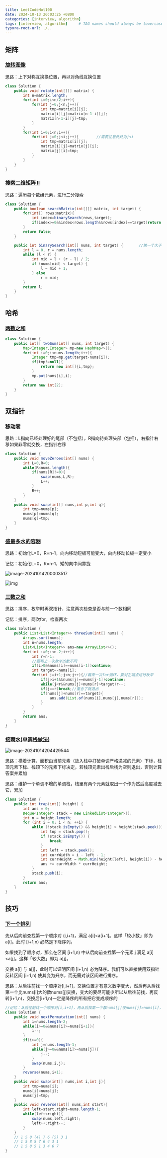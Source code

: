 ```yaml
---
title: LeetCodeHot100
date: 2024-10-13 20:03:25 +0800
categories: [interview, algorithm]
tags: [interview, algorithm]     # TAG names should always be lowercase
typora-root-url: ./..
---
```


## 矩阵

### [旋转图像](https://leetcode.cn/problems/rotate-image/)

思路：上下对称互换换位置，再以对角线互换位置

```java
class Solution {
    public void rotate(int[][] matrix) {
        int n=matrix.length;
        for(int i=0;i<n/2;i++){
            for(int j=0;j<n;j++){
                int tmp=matrix[i][j];
                matrix[i][j]=matrix[n-1-i][j];
                matrix[n-1-i][j]=tmp;
            }
        }
        for(int i=0;i<n;i++){
            for(int j=0;j<i;j++){        //需要注意此处为j<i
                int tmp=matrix[i][j];
                matrix[i][j]=matrix[j][i];
                matrix[j][i]=tmp;
            }
        }
    }
}
```

### [搜索二维矩阵 II](https://leetcode.cn/problems/search-a-2d-matrix-ii/)

思路：遍历每个数组元素，进行二分搜索

```java
class Solution {
    public boolean searchMatrix(int[][] matrix, int target) {
        for(int[] rows:matrix){
            int index=binarySearch(rows,target);
            if(index>=0&&index<rows.length&&rows[index]==target)return true;
        }
        return false;
    }

    public int binarySearch(int[] nums, int target) {		//第一个大于等于target位置的下标
        int l = 0, r = nums.length;
        while (l < r) {
            int mid = l + (r - l) / 2;
            if (nums[mid] < target) {
                l = mid + 1;
            } else
                r = mid;
        }
        return l;
    }
}
```

## 哈希

### [两数之和](https://leetcode.cn/problems/two-sum/)

```java
class Solution {
    public int[] twoSum(int[] nums, int target) {
        Map<Integer,Integer> mp=new HashMap<>();
        for(int i=0;i<nums.length;i++){
            Integer tmp=mp.get(target-nums[i]);
            if(tmp!=null){
                return new int[]{i,tmp};
            }
            mp.put(nums[i],i);
        }
        return new int[2];
    }
}
```



## 双指针

### [移动零](https://leetcode.cn/problems/move-zeroes/)

思路：L指向已经处理好的尾部（不包括），R指向待处理头部（包括），右指针右移如果非零就交换，左指针右移

```java
class Solution {
    public void moveZeroes(int[] nums) {
        int L=0,R=0;
        while(R<nums.length){
            if(nums[R]!=0){
                swap(nums,L,R);
                L++;
            }
            R++;
        }
    }
    public void swap(int[] nums,int p,int q){
        int tmp=nums[p];
        nums[p]=nums[q];
        nums[q]=tmp;
    }
}
```

### [盛最多水的容器](https://leetcode.cn/problems/container-with-most-water/)

思路：初始化L=0，R=n-1，向内移动短板可能变大，向内移动长板一定变小

记忆：初始化L=0，R=n-1，矮的向中间靠拢

![image-20241014200003517](/assets/img/2024-10-13-LeetCodeHot100/image-20241014200003517.png)

![img](https://aliyun-lc-upload.oss-cn-hangzhou.aliyuncs.com/aliyun-lc-upload/uploads/2018/07/25/question_11.jpg)

### [三数之和](https://leetcode.cn/problems/3sum/)

思路：排序，枚举时再双指针，注意两次检查是否与前一个数相同

记忆：排序，两次for，检查两次

```java
class Solution {
    public List<List<Integer>> threeSum(int[] nums) {
        Arrays.sort(nums);
        int n=nums.length;
        List<List<Integer>> ans=new ArrayList<>();
        for(int i=0;i<n-2;i++){
            int r=n-1;
            //要和上一次枚举的数不同
            if(i>0&&nums[i]==nums[i-1])continue;
            int target=-nums[i];
            for(int j=i+1;j<n;j++){//再来一次for循环，要对左端点进行枚举
                if(j>i+1&&nums[j]==nums[j-1])continue;
                while(j<r&&nums[j]+nums[r]>target)r--;
                if(j==r)break;//重合了就退出
                if(nums[j]+nums[r]==target){
                    ans.add(List.of(nums[i],nums[j],nums[r]));
                }
            }
        }
        return ans;
    }
}
```

### [接雨水(单调栈做法)](https://leetcode.cn/problems/trapping-rain-water/)

![image-20241014204429544](/assets/img/2024-10-13-LeetCodeHot100/image-20241014204429544.png)

思路：横着计算，面积由当前元素（放入栈中打破单调严格递减的元素）下标，栈顶元素下标、栈顶下的元素下标决定，若栈顶元素出栈后栈为空则退出，否则计算答案并累加

思路：维护一个单调不增的单调栈，栈里有两个元素就取出一个作为然后高度减去它，累加

```java
class Solution {
    public int trap(int[] height) {
        int ans = 0;
        Deque<Integer> stack = new LinkedList<Integer>();
        int n = height.length;
        for (int i = 0; i < n; ++i) {
            while (!stack.isEmpty() && height[i] > height[stack.peek()]) {
                int top = stack.pop();
                if (stack.isEmpty()) {
                    break;
                }
                int left = stack.peek();
                int currWidth = i - left - 1;
                int currHeight = Math.min(height[left], height[i]) - height[top];
                ans += currWidth * currHeight;
            }
            stack.push(i);
        }
        return ans;
    }
}
```



## 技巧

### [下一个排列](https://leetcode.cn/problems/next-permutation/)

先从后向前查找第一个顺序对 (i,i+1)，满足 a[i]<a[i+1]。这样「较小数」即为 a[i]。此时 [i+1,n) 必然是下降序列。

如果找到了顺序对，那么在区间 [i+1,n) 中从后向前查找第一个元素 j 满足 a[i]<a[j]。这样「较大数」即为 a[j]。

交换 a[i] 与 a[j]，此时可以证明区间 [i+1,n) 必为降序。我们可以直接使用双指针反转区间 [i+1,n) 使其变为升序，而无需对该区间进行排序。

思路：从后往前找一个顺序对[i,i+1]，交换位置才有意义数字变大，然后再从后找第一个比nums[i]大的数nums[j]交换，变大的要尽可能少所以从后往前找，再反转[i+1,n)，交换后[i+1,n)一定是降序的所有把它变成顺序的

```java
//记忆：从后往前找一个顺序对[i,i+1]，再从后找第一个数nums[j]使nums[j]>nums[i]，反转[i+1,n)
class Solution {
    public void nextPermutation(int[] nums) {
        int i=nums.length-2;
        while(i>=0&&nums[i]>=nums[i+1]){
            i--;
        }
        if(i>=0){
            int j=nums.length-1;
            while(j>=0&&nums[i]>=nums[j]){
                j--;
            }
            swap(nums,i,j);
        }
        reverse(nums,i+1);
    }
    public void swap(int[] nums,int i,int j){
        int tmp=nums[i];
        nums[i]=nums[j];
        nums[j]=tmp;
    }
    public void reverse(int[] nums,int start){
        int left=start,right=nums.length-1;
        while(left<right){
            swap(nums,left,right);
            left++;right--;
        }
    }
    // 1 5 8 (4) 7 6 (5) 3 1
    // 1 5 8 5 7 6 4 3 1
    // 1 5 8 5 1 3 4 6 7
}
```

